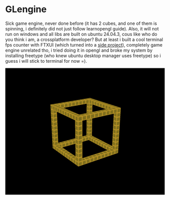 # GLengine

Sick game engine, never done before (it has 2 cubes, and one of them is spinning, i definitely did not just follow learnopengl guide). Also, it will not run on windows and all libs are built on ubuntu 24.04.3, cous like who do you think i am, a crossplatform developer? But at least i built a cool terminal fps counter with FTXUI (which turned into a [side project](https://github.com/sqrtminustwo/TerminalPlot)), completely game engine unrelated tho, i tried doing it in opengl and broke my system by installing freetype (who knew ubuntu desktop manager uses freetype) so i guess i will stick to terminal for now =).

<img src="demo/cube_of_cubes.png" alt="Cube of cubes"/>
